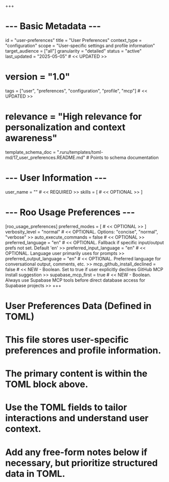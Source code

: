 +++
# --- Basic Metadata ---
id = "user-preferences"
title = "User Preferences"
context_type = "configuration"
scope = "User-specific settings and profile information"
target_audience = ["all"]
granularity = "detailed"
status = "active"
last_updated = "2025-05-05" # << UPDATED >>
# version = "1.0"
tags = ["user", "preferences", "configuration", "profile", "mcp"] # << UPDATED >>
# relevance = "High relevance for personalization and context awareness"
template_schema_doc = ".ruru/templates/toml-md/17_user_preferences.README.md" # Points to schema documentation

# --- User Information ---
user_name = "" # << REQUIRED >>
skills = [
    # << OPTIONAL >>
]

# --- Roo Usage Preferences ---
[roo_usage_preferences]
preferred_modes = [
    # << OPTIONAL >>
]
verbosity_level = "normal" # << OPTIONAL. Options: "concise", "normal", "verbose" >>
auto_execute_commands = false # << OPTIONAL >>
preferred_language = "en" # << OPTIONAL. Fallback if specific input/output prefs not set. Default 'en' >>
preferred_input_language = "en" # << OPTIONAL. Language user primarily uses for prompts >>
preferred_output_language = "en" # << OPTIONAL. Preferred language for conversational output, comments, etc. >>
mcp_github_install_declined = false # << NEW - Boolean. Set to true if user explicitly declines GitHub MCP install suggestion >>
supabase_mcp_first = true # << NEW - Boolean. Always use Supabase MCP tools before direct database access for Supabase projects >>
+++

# User Preferences Data (Defined in TOML)
# This file stores user-specific preferences and profile information.
# The primary content is within the TOML block above.
# Use the TOML fields to tailor interactions and understand user context.
# Add any free-form notes below if necessary, but prioritize structured data in TOML.